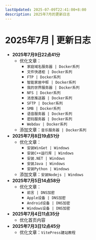 ```yaml
---
lastUpdated: 2025-07-09T22:41:00+8:00
description: 2025年7月的更新日志
---
```


# 2025年7月 | 更新日志

- **2025年7月9日22点41分**
  - 优化文章：
    - `家庭域名服务器 | Docker系列`
    - `文件快递柜 | Docker系列`
    - `FTP | Docker系列`
    - `智能家居中枢 | Docker系列`
    - `我的世界服务器 | Docker系列`
    - `NFS | Docker系列`
    - `消息推送器 | Docker系列`
    - `SFTP | Docker系列`
    - `SMB | Docker系列`
    - `语音服务器 | Docker系列`
    - `密码服务器 | Docker系列`
    - `Webdav | Docker系列`
  - 添加文章：`音乐服务器 | Docker系列`
- **2025年7月8日19点51分**
  - 优化文章：
    - `安装WinGet | Windows`
    - `安装C++运行库 | Windows`
    - `安装.NET | Windows`
    - `安装Java | Windows`
    - `安装Python | Windows`
  - 添加文章：`安装Nodejs | Windows`
- **2025年7月5日14点58分**
  - 优化文章：
    - `前言 | DNS加密`
    - `Apple设备 | DNS加密`
    - `Android设备 | DNS加密`
    - `Windows设备 | DNS加密`
- **2025年7月4日11点35分**
  - 优化首页内容
- **2025年7月3日12点45分**
  - 优化文章：`VitePress建站教程`
